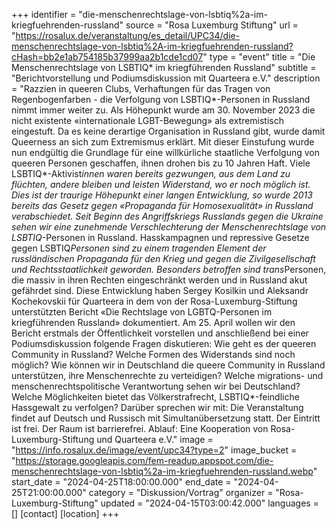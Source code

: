 +++
identifier = "die-menschenrechtslage-von-lsbtiq%2a-im-kriegfuehrenden-russland"
source = "Rosa Luxemburg Stiftung"
url = "https://rosalux.de/veranstaltung/es_detail/UPC34/die-menschenrechtslage-von-lsbtiq%2A-im-kriegfuehrenden-russland?cHash=bb2e1ab754185b37999aa2b1cde1cd07"
type = "event"
title = "Die Menschenrechtslage von LSBTIQ* im kriegführenden Russland"
subtitle = "Berichtvorstellung und Podiumsdiskussion mit Quarteera e.V."
description = "Razzien in queeren Clubs, Verhaftungen für das Tragen von Regenbogenfarben - die Verfolgung von LSBTIQ*-Personen in Russland nimmt immer weiter zu. Als Höhepunkt wurde am 30. November 2023 die nicht existente «internationale LGBT-Bewegung» als extremistisch eingestuft. Da es keine derartige Organisation in Russland gibt, wurde damit Queerness an sich zum Extremismus erklärt. Mit dieser Einstufung wurde nun endgültig die Grundlage für eine willkürliche staatliche Verfolgung von queeren Personen geschaffen, ihnen drohen bis zu 10 Jahren Haft. Viele LSBTIQ*-Aktivist*innen waren bereits gezwungen, aus dem Land zu flüchten, andere bleiben und leisten Widerstand, wo er noch möglich ist. 
Dies ist der traurige Höhepunkt einer langen Entwicklung, so wurde 2013 bereits das Gesetz gegen «Propaganda für Homosexualität» in Russland verabschiedet. Seit Beginn des Angriffskriegs Russlands gegen die Ukraine sehen wir eine zunehmende Verschlechterung der Menschenrechtslage von LSBTIQ*-Personen in Russland. Hasskampagnen und repressive Gesetze gegen LSBTIQ*Personen sind zu einem tragenden Element der russländischen Propaganda für den Krieg und gegen die Zivilgesellschaft und Rechtsstaatlichkeit geworden. Besonders betroffen sind trans*Personen, die massiv in ihren Rechten eingeschränkt werden und in Russland akut gefährdet sind. Diese Entwicklung haben Sergey Kosilkin und Aleksandr Kochekovskii für Quarteera in dem von der Rosa-Luxemburg-Stiftung unterstützten Bericht «Die Rechtslage von LGBTQ-Personen im kriegführenden Russland» dokumentiert. 
Am 25. April wollen wir den Bericht erstmals der Öffentlichkeit vorstellen und anschließend bei einer Podiumsdiskussion folgende Fragen diskutieren: Wie geht es der queeren Community in Russland? Welche Formen des Widerstands sind noch möglich? Wie können wir in Deutschland die queere Community in Russland unterstützen, ihre Menschenrechte zu verteidigen? Welche migrations- und menschenrechtspolitische Verantwortung sehen wir bei Deutschland? Welche Möglichkeiten bietet das Völkerstrafrecht, LSBTIQ*-feindliche Hassgewalt zu verfolgen?
Darüber sprechen wir mit:
Die Veranstaltung findet auf Deutsch und Russisch mit Simultanübersetzung statt. Der Eintritt ist frei. Der Raum ist barrierefrei.
Ablauf:
Eine Kooperation von Rosa-Luxemburg-Stiftung und Quarteera e.V."
image = "https://info.rosalux.de/image/event/upc34?type=2"
image_bucket = "https://storage.googleapis.com/fem-readup.appspot.com/die-menschenrechtslage-von-lsbtiq%2a-im-kriegfuehrenden-russland.webp"
start_date = "2024-04-25T18:00:00.000"
end_date = "2024-04-25T21:00:00.000"
category = "Diskussion/Vortrag"
organizer = "Rosa-Luxemburg-Stiftung"
updated = "2024-04-15T03:00:42.000"
languages = []
[contact]
[location]
+++